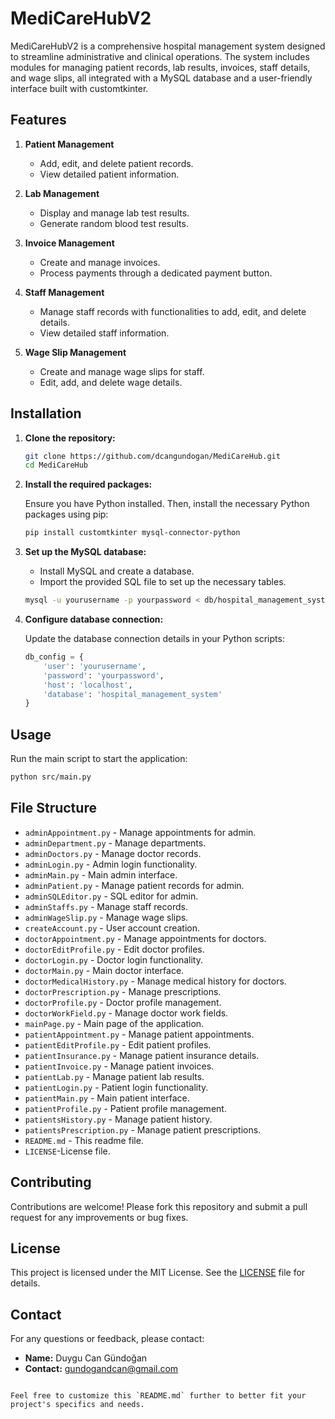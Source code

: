 

# MediCareHubV2

MediCareHubV2 is a comprehensive hospital management system designed to streamline administrative and clinical operations. The system includes modules for managing patient records, lab results, invoices, staff details, and wage slips, all integrated with a MySQL database and a user-friendly interface built with customtkinter.

## Features

1. **Patient Management**
   - Add, edit, and delete patient records.
   - View detailed patient information.

2. **Lab Management**
   - Display and manage lab test results.
   - Generate random blood test results.

3. **Invoice Management**
   - Create and manage invoices.
   - Process payments through a dedicated payment button.

4. **Staff Management**
   - Manage staff records with functionalities to add, edit, and delete details.
   - View detailed staff information.

5. **Wage Slip Management**
   - Create and manage wage slips for staff.
   - Edit, add, and delete wage details.

## Installation

1. **Clone the repository:**

   ```bash
   git clone https://github.com/dcangundogan/MediCareHub.git
   cd MediCareHub


2. **Install the required packages:**

   Ensure you have Python installed. Then, install the necessary Python packages using pip:

   ```bash
   pip install customtkinter mysql-connector-python
   ```

3. **Set up the MySQL database:**

   - Install MySQL and create a database.
   - Import the provided SQL file to set up the necessary tables.

   ```bash
   mysql -u yourusername -p yourpassword < db/hospital_management_system.sql
   ```

4. **Configure database connection:**

   Update the database connection details in your Python scripts:

   ```python
   db_config = {
       'user': 'yourusername',
       'password': 'yourpassword',
       'host': 'localhost',
       'database': 'hospital_management_system'
   }
   ```

## Usage

Run the main script to start the application:

```bash
python src/main.py
```

## File Structure

- `adminAppointment.py` - Manage appointments for admin.
- `adminDepartment.py` - Manage departments.
- `adminDoctors.py` - Manage doctor records.
- `adminLogin.py` - Admin login functionality.
- `adminMain.py` - Main admin interface.
- `adminPatient.py` - Manage patient records for admin.
- `adminSQLEditor.py` - SQL editor for admin.
- `adminStaffs.py` - Manage staff records.
- `adminWageSlip.py` - Manage wage slips.
- `createAccount.py` - User account creation.
- `doctorAppointment.py` - Manage appointments for doctors.
- `doctorEditProfile.py` - Edit doctor profiles.
- `doctorLogin.py` - Doctor login functionality.
- `doctorMain.py` - Main doctor interface.
- `doctorMedicalHistory.py` - Manage medical history for doctors.
- `doctorPrescription.py` - Manage prescriptions.
- `doctorProfile.py` - Doctor profile management.
- `doctorWorkField.py` - Manage doctor work fields.
- `mainPage.py` - Main page of the application.
- `patientAppointment.py` - Manage patient appointments.
- `patientEditProfile.py` - Edit patient profiles.
- `patientInsurance.py` - Manage patient insurance details.
- `patientInvoice.py` - Manage patient invoices.
- `patientLab.py` - Manage patient lab results.
- `patientLogin.py` - Patient login functionality.
- `patientMain.py` - Main patient interface.
- `patientProfile.py` - Patient profile management.
- `patientsHistory.py` - Manage patient history.
- `patientsPrescription.py` - Manage patient prescriptions.
- `README.md` - This readme file.
- `LICENSE`-License file.

## Contributing

Contributions are welcome! Please fork this repository and submit a pull request for any improvements or bug fixes.

## License

This project is licensed under the MIT License. See the [LICENSE](LICENSE) file for details.

## Contact

For any questions or feedback, please contact:

- **Name:** Duygu Can Gündoğan
- **Contact:** gundogandcan@gmail.com

```

Feel free to customize this `README.md` further to better fit your project's specifics and needs.

